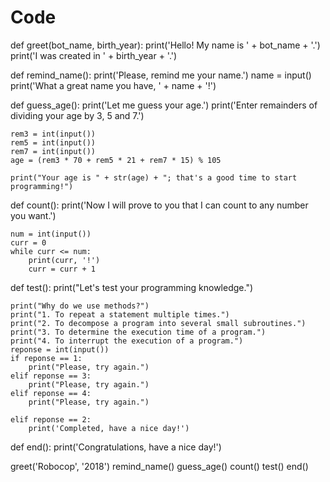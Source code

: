 # Code
def greet(bot_name, birth_year):
    print('Hello! My name is ' + bot_name + '.')
    print('I was created in ' + birth_year + '.')


def remind_name():
    print('Please, remind me your name.')
    name = input()
    print('What a great name you have, ' + name + '!')


def guess_age():
    print('Let me guess your age.')
    print('Enter remainders of dividing your age by 3, 5 and 7.')

    rem3 = int(input())
    rem5 = int(input())
    rem7 = int(input())
    age = (rem3 * 70 + rem5 * 21 + rem7 * 15) % 105

    print("Your age is " + str(age) + "; that's a good time to start programming!")


def count():
    print('Now I will prove to you that I can count to any number you want.')

    num = int(input())
    curr = 0
    while curr <= num:
        print(curr, '!')
        curr = curr + 1


def test():
    print("Let's test your programming knowledge.")
   
    print("Why do we use methods?")
    print("1. To repeat a statement multiple times.")
    print("2. To decompose a program into several small subroutines.")
    print("3. To determine the execution time of a program.")
    print("4. To interrupt the execution of a program.")
    reponse = int(input())
    if reponse == 1:
        print("Please, try again.")
    elif reponse == 3:
        print("Please, try again.")
    elif reponse == 4:
        print("Please, try again.")

    elif reponse == 2:
        print('Completed, have a nice day!')



def end():
    print('Congratulations, have a nice day!')

greet('Robocop', '2018')
remind_name()
guess_age()
count()
test()
end()
